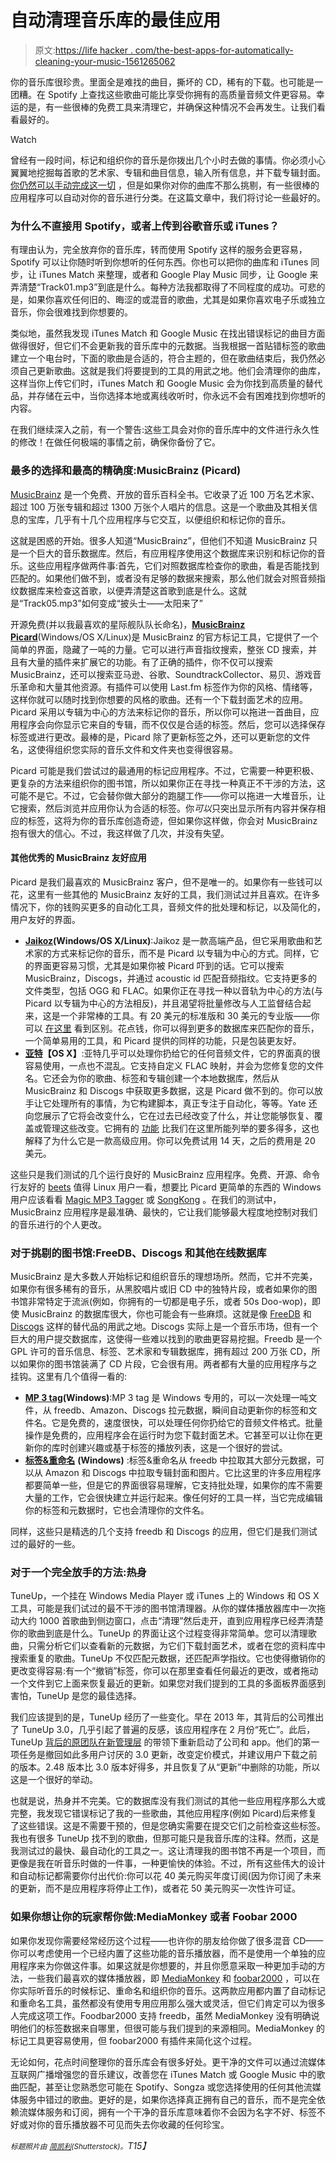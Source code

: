 # 自动清理音乐库的最佳应用

> 原文:[https://life hacker . com/the-best-apps-for-automatically-cleaning-your-music-1561265062](https://lifehacker.com/the-best-apps-for-automatically-cleaning-up-your-music-1561265062)

你的音乐库很珍贵。里面全是难找的曲目，撕坏的 CD，稀有的下载。也可能是一团糟。在 Spotify 上查找这些歌曲可能比享受你拥有的高质量音频文件更容易。幸运的是，有一些很棒的免费工具来清理它，并确保这种情况不会再发生。让我们看看最好的。

Watch

曾经有一段时间，标记和组织你的音乐是你拨出几个小时去做的事情。你必须小心翼翼地挖掘每首歌的艺术家、专辑和曲目信息，输入所有信息，并下载专辑封面。 [你仍然可以手动完成这一切](http://lifehacker.com/the-start-to-finish-guide-to-whipping-your-musics-metad-5511473) ，但是如果你对你的曲库不那么挑剔，有一些很棒的应用程序可以自动对你的音乐进行分类。在这篇文章中，我们将讨论一些最好的。

### 为什么不直接用 Spotify，或者上传到谷歌音乐或 iTunes？

有理由认为，完全放弃你的音乐库，转而使用 Spotify 这样的服务会更容易，Spotify 可以让你随时听到你想听的任何东西。你也可以把你的曲库和 iTunes 同步，让 iTunes Match 来整理，或者和 Google Play Music 同步，让 Google 来弄清楚“Track01.mp3”到底是什么。每种方法我都取得了不同程度的成功。可悲的是，如果你喜欢任何旧的、晦涩的或混音的歌曲，尤其是如果你喜欢电子乐或独立音乐，你会很难找到你想要的。

类似地，虽然我发现 iTunes Match 和 Google Music 在找出错误标记的曲目方面做得很好，但它们不会更新我的音乐库中的元数据。当我根据一首贴错标签的歌曲建立一个电台时，下面的歌曲是合适的，符合主题的，但在歌曲结束后，我仍然必须自己更新歌曲。这就是我们将要提到的工具的用武之地。他们会清理你的曲库，这样当你上传它们时，iTunes Match 和 Google Music 会为你找到高质量的替代品，并存储在云中，当你选择本地或离线收听时，你永远不会有困难找到你想听的内容。

在我们继续深入之前，有一个警告:这些工具会对你的音乐库中的文件进行永久性的修改！在做任何极端的事情之前，确保你备份了它。

### 最多的选择和最高的精确度:MusicBrainz (Picard)

[MusicBrainz](https://musicbrainz.org/) 是一个免费、开放的音乐百科全书。它收录了近 100 万名艺术家、超过 100 万张专辑和超过 1300 万张个人唱片的信息。这是一个歌曲及其相关信息的宝库，几乎有十几个应用程序与它交互，以便组织和标记你的音乐。

这就是困惑的开始。很多人知道“MusicBrainz”，但他们不知道 MusicBrainz 只是一个巨大的音乐数据库。然后，有应用程序使用这个数据库来识别和标记你的音乐。这些应用程序做两件事:首先，它们对照数据库检查你的歌曲，看是否能找到匹配的。如果他们做不到，或者没有足够的数据来搜索，那么他们就会对照音频指纹数据库来检查这首歌，以便弄清楚这首歌到底是什么。这就是“Track05.mp3”如何变成“披头士——太阳来了”

开源免费(并以我最喜欢的星际舰队队长命名)，[**MusicBrainz Picard**](https://musicbrainz.org/doc/MusicBrainz_Picard)(Windows/OS X/Linux)是 MusicBrainz 的官方标记工具，它提供了一个简单的界面，隐藏了一吨的力量。它可以进行声音指纹搜索，整张 CD 搜索，并且有大量的插件来扩展它的功能。有了正确的插件，你不仅可以搜索 MusicBrainz，还可以搜索亚马逊、谷歌、SoundtrackCollector、易贝、游戏音乐革命和大量其他资源。有插件可以使用 Last.fm 标签作为你的风格、情绪等，这样你就可以随时找到你想要的风格的歌曲。还有一个下载封面艺术的应用。Picard 采用以专辑为中心的方法来标记你的音乐，所以你可以拖进一首曲目，应用程序会向你显示它来自的专辑，而不仅仅是合适的标签。然后，您可以选择保存标签或进行更改。最棒的是，Picard 除了更新标签之外，还可以更新您的文件名，这使得组织您实际的音乐文件和文件夹也变得很容易。

Picard 可能是我们尝试过的最通用的标记应用程序。不过，它需要一种更积极、更复杂的方法来组织你的图书馆，所以如果你正在寻找一种真正不干涉的方法，这可能不是它。不过，它会替你做大部分的跑腿工作——你可以拖进一大堆音乐，让它搜索，然后浏览并应用你认为合适的标签。你*可以*只突出显示所有内容并保存相应的标签，这将为你的音乐库创造奇迹，但如果你这样做，你会对 MusicBrainz 抱有很大的信心。不过，我这样做了几次，并没有失望。

#### 其他优秀的 MusicBrainz 友好应用

Picard 是我们最喜欢的 MusicBrainz 客户，但不是唯一的。如果你有一些钱可以花，这里有一些其他的 MusicBrainz 友好的工具，我们测试过并且喜欢。在许多情况下，你的钱购买更多的自动化工具，音频文件的批处理和标记，以及简化的，用户友好的界面。

*   [**Jaikoz**](http://jthink.net/jaikoz/jsp/overview/startup.jsp)**(Windows/OS X/Linux)**:Jaikoz 是一款高端产品，但它采用歌曲和艺术家的方式来标记你的音乐，而不是 Picard 以专辑为中心的方式。同样，它的界面更容易习惯，尤其是如果你被 Picard 吓到的话。它可以搜索 MusicBrainz，Discogs，并通过 acoustic id 匹配音频指纹。它支持更多的文件类型，包括 OGG 和 FLAC。如果你正在寻找一种以音轨为中心的方法(与 Picard 以专辑为中心的方法相反)，并且渴望将批量修改与人工监督结合起来，这是一个非常棒的工具。有 20 美元的标准版和 30 美元的专业版——你可以 [在这里](http://jthink.net/jaikoz/jsp/buy/versioncompare.jsp) 看到区别。花点钱，你可以得到更多的数据库来匹配你的音乐，一个简单易用的工具，和 Picard 提供的同样的功能，只是包装更友好。
*   [**亚特**](http://2manyrobots.com/Yate/)**【OS X】**:亚特几乎可以处理你扔给它的任何音频文件，它的界面真的很容易使用，一点也不混乱。它支持自定义 FLAC 映射，并会为您修复您的文件名。它还会为你的歌曲、标签和专辑创建一个本地数据库，然后从 MusicBrainz 和 Discogs 中获取更多数据，这是 Picard 做不到的。你可以放手让它处理所有的事情，为它构建脚本，真正专注于自动化，等等。Yate 还向您展示了它将会改变什么，它在过去已经改变了什么，并让您能够恢复、覆盖或管理这些改变。它拥有的 [功能](http://2manyrobots.com/Updates/Yate/YateFeatureList.html) 比我们在这里所能列举的要多得多，这也解释了为什么它是一款高级应用。你可以免费试用 14 天，之后的费用是 20 美元。

这些只是我们测试的几个运行良好的 MusicBrainz 应用程序。免费、开源、命令行友好的 [beets](http://beets.radbox.org/) 值得 Linux 用户一看，想要比 Picard 更简单的东西的 Windows 用户应该看看 [Magic MP3 Tagger](http://www.magic-tagger.com/eng/index.php) 或 [SongKong](http://jthink.net/songkong/) 。在我们的测试中，MusicBrainz 应用程序是最准确、最快的，它让我们能够最大程度地控制对我们的音乐进行的个人更改。

### 对于挑剔的图书馆:FreeDB、Discogs 和其他在线数据库

MusicBrainz 是大多数人开始标记和组织音乐的理想场所。然而，它并不完美，如果你有很多稀有的音乐，从黑胶唱片或旧 CD 中的独特片段，或者如果你的图书馆非常特定于流派(例如，你拥有的一切都是电子乐，或者 50s Doo-wop)，即使 MusicBrainz 的数据库很大，你也可能会有一些麻烦。这就是像 [FreeDB](http://www.freedb.org/en/) 和 [Discogs](http://www.discogs.com/) 这样的替代品的用武之地。Discogs 实际上是一个音乐市场，但有一个巨大的用户提交数据库，这使得一些难以找到的歌曲更容易挖掘。Freedb 是一个 GPL 许可的音乐信息、标签、艺术家和专辑数据库，拥有超过 200 万张 CD，所以如果你的图书馆装满了 CD 片段，它会很有用。两者都有大量的应用程序与之挂钩。这里有几个值得一看的:

*   [**MP 3 tag**](http://www.mp3tag.de/en/)**(Windows)**:MP 3 tag 是 Windows 专用的，可以一次处理一吨文件，从 freedb、Amazon、Discogs 拉元数据，瞬间自动更新你的标签和文件名。它是免费的，速度很快，可以处理任何你扔给它的音频文件格式。批量操作是免费的，应用程序会在运行时为您下载封面艺术。它甚至可以让你在更新你的库时创建兴趣或基于标签的播放列表，这是一个很好的尝试。
*   [**标签&重命名**](http://www.softpointer.com/tr.htm) **(Windows)** :标签&重命名从 freedb 中拉取其大部分元数据，可以从 Amazon 和 Discogs 中拉取专辑封面和图片。它比这里的许多应用程序都要简单一些，但是它的界面很容易理解，它支持批处理，如果你的库不需要大量的工作，它会很快建立并运行起来。像任何好的工具一样，当它完成编辑你的标签和元数据时，它也会清理你的文件名。

同样，这些只是精选的几个支持 freedb 和 Discogs 的应用，但它们是我们测试过的最好的一些。

### 对于一个完全放手的方法:热身

TuneUp，一个挂在 Windows Media Player 或 iTunes 上的 Windows 和 OS X 工具，可能是我们试过的最不干涉的图书馆清理器。从你的媒体播放器库中一次拖动大约 1000 首歌曲到侧边窗口，点击“清理”然后走开，直到应用程序已经弄清楚你的歌曲到底是什么。TuneUp 的界面让这个过程变得非常简单。您可以清理歌曲，只需分析它们以查看新的元数据，为它们下载封面艺术，或者在您的资料库中搜索重复的歌曲。TuneUp 不仅匹配元数据，还匹配声学指纹。它也使得撤销你的更改变得容易:有一个“撤销”标签，你可以在那里查看任何最近的更改，或者拖动一个文件到它上面来恢复最近的更新。如果您对我们提到的工具的多面板界面感到害怕，TuneUp 是您的最佳选择。

我们应该提到的是，TuneUp 经历了一些变化。早在 2013 年，其背后的公司推出了 TuneUp 3.0，几乎引起了普遍的反感，该应用程序在 2 月份“死亡”。此后，TuneUp [背后的原团队在新管理层](http://www.tuneupmedia.com/company-info) 的带领下重新启动了公司和 app。他们的第一项任务是撤回如此多用户讨厌的 3.0 更新，改变定价模式，并建议用户下载之前的版本。2.48 版本比 3.0 版本好得多，并且恢复了从“更新”中删除的功能，所以这是一个很好的举动。

也就是说，热身并不完美。它的数据库没有我们测试的其他一些应用程序那么大或完整，我发现它错误标记了我的一些歌曲，其他应用程序(例如 Picard)后来修复了这些错误。这是不需要干预的，但是您确实需要在提交它们之前检查这些标签。我也有很多 TuneUp 找不到的歌曲，但那可能只是我音乐库的注释。然而，这是我测试过的最快、最自动化的工具之一。这让清理我的图书馆不再是一个项目，而更像是我在听音乐时做的一件事，一种更愉快的体验。不过，所有这些伟大的设计和自动标记都需要你付出代价:你可以花 40 美元购买年度订阅(因为你订阅了未来的更新，而不是应用程序将停止工作)，或者花 50 美元购买一次性许可证。

### 如果你想让你的玩家帮你做:MediaMonkey 或者 Foobar 2000

如果你发现你需要经常经历这个过程——也许你的朋友给你做了很多混音 CD——你可以考虑使用一个已经内置了这些功能的音乐播放器，而不是使用一个单独的应用程序来为你做这件事。如果这就是你想要的，并且你愿意采取一种更加手动的方法，一些我们最喜欢的媒体播放器，即 [MediaMonkey](http://www.mediamonkey.com/information/free/) 和 [foobar2000](http://www.foobar2000.org/) ，可以在你实际听音乐的时候标记、重命名和组织你的音乐。这两款应用都内置了自动标记和重命名工具，虽然都没有使用专用应用那么强大或灵活，但它们肯定可以为很多人完成这项工作。Foodbar2000 支持 freedb，虽然 MediaMonkey 没有明确说明他们的标签数据来自哪里，但很可能与我们提到的来源相同。MediaMonkey 的标记工具更容易使用，但 foobar2000 有插件来简化这个过程。

无论如何，花点时间整理你的音乐库会有很多好处。更干净的文件可以通过流媒体互联网广播增强您的音乐建议，改善您在 iTunes Match 或 Google Music 中的歌曲匹配，甚至让您熟悉您可能在 Spotify、Songza 或您选择使用的任何其他流媒体服务中错过的歌曲。更好的是，如果你选择真正拥有自己的音乐，而不是完全依赖流媒体服务和订阅，拥有一个干净的音乐库意味着你不会因为名字不好、标签不好或对你的音乐播放器不可见而失去你收藏的任何珍宝。

*<small>标题照片由</small>* [*<small>简凯利</small>*](http://www.shutterstock.com/pic-163025873/stock-vector-broom-and-dustpan.html?src=H_7GoHTGgtaSZlKraIg7NA-1-33)*<small>(Shutterstock)。</small>T15】*